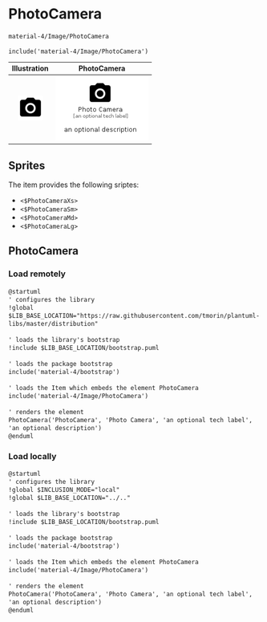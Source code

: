 # PhotoCamera


```text
material-4/Image/PhotoCamera
```

```text
include('material-4/Image/PhotoCamera')
```



| Illustration | PhotoCamera |
| :---: | :---: |
| ![illustration for Illustration](../../material-4/Image/PhotoCamera.png) | ![illustration for PhotoCamera](../../material-4/Image/PhotoCamera.Local.png) |



## Sprites
The item provides the following sriptes:

- `<$PhotoCameraXs>`
- `<$PhotoCameraSm>`
- `<$PhotoCameraMd>`
- `<$PhotoCameraLg>`





## PhotoCamera

### Load remotely
```plantuml
@startuml
' configures the library
!global $LIB_BASE_LOCATION="https://raw.githubusercontent.com/tmorin/plantuml-libs/master/distribution"

' loads the library's bootstrap
!include $LIB_BASE_LOCATION/bootstrap.puml

' loads the package bootstrap
include('material-4/bootstrap')

' loads the Item which embeds the element PhotoCamera
include('material-4/Image/PhotoCamera')

' renders the element
PhotoCamera('PhotoCamera', 'Photo Camera', 'an optional tech label', 'an optional description')
@enduml
```

### Load locally
```plantuml
@startuml
' configures the library
!global $INCLUSION_MODE="local"
!global $LIB_BASE_LOCATION="../.."

' loads the library's bootstrap
!include $LIB_BASE_LOCATION/bootstrap.puml

' loads the package bootstrap
include('material-4/bootstrap')

' loads the Item which embeds the element PhotoCamera
include('material-4/Image/PhotoCamera')

' renders the element
PhotoCamera('PhotoCamera', 'Photo Camera', 'an optional tech label', 'an optional description')
@enduml
```

